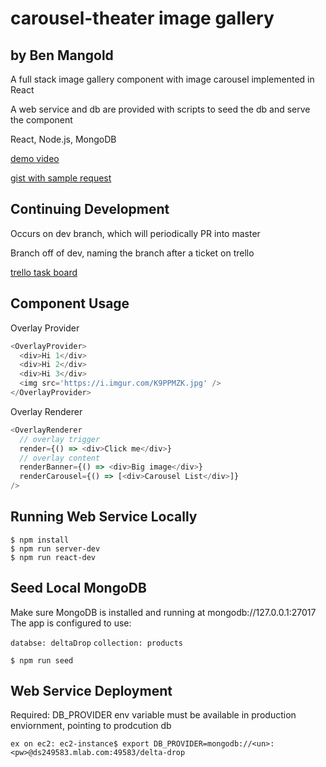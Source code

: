 # carousel-theater image gallery

## by Ben Mangold

A full stack image gallery component with image carousel implemented in React

A web service and db are provided with scripts to seed the db and serve the component

React, Node.js, MongoDB

[demo video](https://www.dropbox.com/s/cafa5zd62a5vj3p/carousel-overlay-demo.mov?dl=0)

[gist with sample request](https://gist.github.com/benmangold/e686d23d396359a2a1314d489b799cbd)

## Continuing Development

Occurs on dev branch, which will periodically PR into master

Branch off of dev, naming the branch after a ticket on trello

[trello task board](https://trello.com/b/klbDbr5E/dd-gallery)

## Component Usage

Overlay Provider

```javascript
<OverlayProvider>
  <div>Hi 1</div>
  <div>Hi 2</div>
  <div>Hi 3</div>
  <img src='https://i.imgur.com/K9PPMZK.jpg' />
</OverlayProvider>
```

Overlay Renderer

```javascript
<OverlayRenderer
  // overlay trigger
  render={() => <div>Click me</div>}
  // overlay content
  renderBanner={() => <div>Big image</div>}
  renderCarousel={() => [<div>Carousel List</div>]}
/>
```

## Running Web Service Locally

```
$ npm install
$ npm run server-dev
$ npm run react-dev
```

## Seed Local MongoDB

Make sure MongoDB is installed and running at mongodb://127.0.0.1:27017
The app is configured to use:

`databse: deltaDrop`
`collection: products`

```
$ npm run seed
```

## Web Service Deployment

Required: DB_PROVIDER env variable must be available in production enviornment, pointing to prodcution db

```
ex on ec2: ec2-instance$ export DB_PROVIDER=mongodb://<un>:<pw>@ds249583.mlab.com:49583/delta-drop
```
